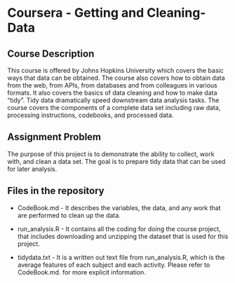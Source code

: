 # Coursera - Getting and Cleaning-Data

## Course Description
This course is offered by Johns Hopkins University which covers the basic ways that data can be obtained. The course also covers how to obtain data from the web, from APIs, from databases and from colleagues in various formats. It also covers the basics of data cleaning and how to make data “tidy”. Tidy data dramatically speed downstream data analysis tasks. The course covers the components of a complete data set including raw data, processing instructions, codebooks, and processed data.

## Assignment Problem
The purpose of this project is to demonstrate the ability to collect, work with, and clean a data set. The goal is to prepare tidy data that can be used for later analysis. 

## Files in the repository

- CodeBook.md - It describes the variables, the data, and any work that are performed to clean up the data.

- run_analysis.R - It contains all the coding for doing the course project, that includes downloading and unzipping the dataset that is used for this project.

- tidydata.txt - It is a written out text file from run_analysis.R, which is the average features of each subject and each activity. Please refer to CodeBook.md. for more explicit information.
